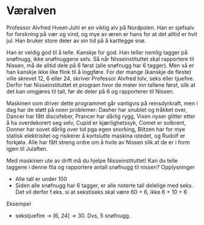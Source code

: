 # Væralven

Professor Alvfred Hveet-Juhl er en viktig alv på Nordpolen. Han er sjefsalv for forskning på vær og vind, og mye av æren er hans for at det alltid er hvit jul. Han bruker store deler av sin tid på å kartlegge snø.

Han er veldig god til å telle. Kanskje for god. Han teller nemlig tagger på snøfnugg, ikke snøfnuggene selv. Så når Nisseinstituttet skal rapportere til Nissen, må de alltid dele på 6 først (alle snøfnugg har 6 tagger). Men så er han kanskje ikke like flink til å loggføre. For der mange (kanskje de fleste) ville skrevet 12, 6 eller 24, skriver Professor Alvfred tolv, seks eller tjuefire. Derfor har Nisseinstituttet et program hvor de mater inn tallene først, slik at det kan omgjøres til tall, før de deler på 6 og rapporterer til Nissen.

Maskinen som driver dette programmet går vanligvis på reinsdyrkraft, men i dag har de støtt på noen problemer: Dasher har snublet og tråkket over, Dancer har fått discofeber, Prancer har dårlig rygg, Vixen nyser glitter etter å ha overdekorert seg selv, Cupid er kjærlighetssyk, Comet er solbrent, Donner har sovet dårlig over tid pga egen snorking, Blitzen har for mye statisk elektrisitet og risikerer å kortslutte maskina istedet, og Rudolf er forkjøla. Alle har fått streng ordre om å hvile av Nissen slik at de er i form igjen til Julaften.

Med maskinen ute av drift må du hjelpe Nisseinstituttet! Kan du telle taggene i denne fila og rapportere antall snøfnugg til nissen?
Opplysninger

- Alle tall er under 100
- Siden alle snøfnugg har 6 tagger, er alle noterte tall delelige med seks. Det vil derfor f.eks. si at sekstiseks skal være 60 + 6, ikke 6 + 10 + 6

Eksempel

- sekstjuefire -> [6, 24] -> 30. Dvs, 5 snøfnugg.
